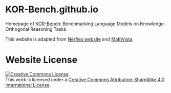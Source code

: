 # KOR-Bench.github.io

Homepage of [KOR-Bench](https://kor-bench.github.io/): Benchmarking Language Models on Knowledge-Orthogonal Reasoning Tasks.

This website is adapted from [Nerfies website](https://nerfies.github.io) and [MathVista](https://mathvista.github.io/).

# Website License
<a rel="license" href="http://creativecommons.org/licenses/by-sa/4.0/"><img alt="Creative Commons License" style="border-width:0" src="https://i.creativecommons.org/l/by-sa/4.0/88x31.png" /></a><br />This work is licensed under a <a rel="license" href="http://creativecommons.org/licenses/by-sa/4.0/">Creative Commons Attribution-ShareAlike 4.0 International License</a>.
